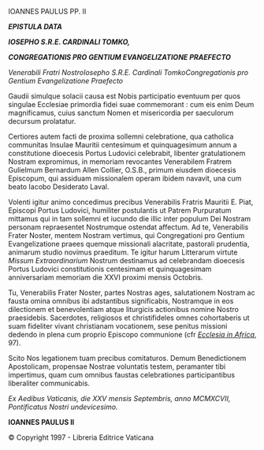 IOANNES PAULUS PP. II

***EPISTULA DATA***

***IOSEPHO S.R.E. CARDINALI TOMKO,***

***CONGREGATIONIS PRO GENTIUM EVANGELIZATIONE PRAEFECTO***

*Venerabili Fratri NostroIosepho S.R.E. Cardinali TomkoCongregationis pro Gentium Evangelizatione Praefecto*

Gaudii simulque solacii causa est Nobis participatio eventuum per quos singulae Ecclesiae primordia fidei suae commemorant : cum eis enim Deum magnificamus, cuius sanctum Nomen et misericordia per saeculorum decursum prolatatur.

Certiores autem facti de proxima sollemni celebratione, qua catholica communitas Insulae Mauritii centesimum et quinquagesimum annum a constitutione dioecesis Portus Ludovici celebrabit, libenter gratulationem Nostram expromimus, in memoriam revocantes Venerabilem Fratrem Gulielmum Bernardum Allen Collier, O.S.B., primum eiusdem dioecesis Episcopum, qui assiduam missionalem operam ibidem navavit, una cum beato Iacobo Desiderato Laval.

Volenti igitur animo concedimus precibus Venerabilis Fratris Mauritii E. Piat, Episcopi Portus Ludovici, humiliter postulantis ut Patrem Purpuratum mittamus qui in tam sollemni et iucundo die illic inter populum Dei Nostram personam repraesentet Nostrumque ostendat affectum. Ad te, Venerabilis Frater Noster, mentem Nostram vertimus, qui Congregationi pro Gentium Evangelizatione praees quemque missionali alacritate, pastorali prudentia, animarum studio novimus praeditum. Te igitur harum Litterarum virtute *Missum Extraordinarium* Nostrum destinamus ad celebrandam dioecesis Portus Ludovici constitutionis centesimam et quinquagesimam anniversariam memoriam die XXVI proximi mensis Octobris.

Tu, Venerabilis Frater Noster, partes Nostras ages, salutationem Nostram ac fausta omina omnibus ibi adstantibus significabis, Nostramque in eos dilectionem et benevolentiam atque liturgicis actionibus nomine Nostro praesidebis. Sacerdotes, religiosos et christifideles omnes cohortaberis ut suam fideliter vivant christianam vocationem, sese penitus missioni dedendo in plena cum proprio Episcopo communione (cfr *[Ecclesia in Africa](/content/john-paul-ii/la/apost_exhortations/documents/hf_jp-ii_exh_14091995_ecclesia-in-africa.html)*, 97).

Scito Nos legationem tuam precibus comitaturos. Demum Benedictionem Apostolicam, propensae Nostrae voluntatis testem, peramanter tibi impertimus, quam cum omnibus faustas celebrationes participantibus liberaliter communicabis.

*Ex Aedibus Vaticanis, die XXV mensis Septembris, anno MCMXCVII, Pontificatus Nostri undevicesimo.*

**IOANNES PAULUS II**

© Copyright 1997 - Libreria Editrice Vaticana